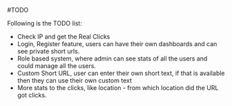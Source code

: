 #TODO

Following is the TODO list:
- Check IP and get the Real Clicks
- Login, Register feature, users can have their own dashboards and can see private short urls.
- Role based system, where admin can see stats of all the users and could manage all the users.
- Custom Short URL, user can enter their own short text, if that is available then they can use their own custom text
- More stats to the clicks, like location - from which location did the URL got clicks.
